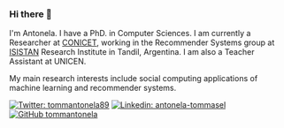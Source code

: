 ### Hi there 👋

I'm Antonela. I have a PhD. in Computer Sciences. 
I am currently a Researcher at [CONICET](https://www.conicet.gov.ar), working in the Recommender Systems group at [ISISTAN](https://www.isistan.unicen.edu.ar) Research Institute in Tandil, Argentina. I am also a Teacher Assistant at UNICEN.

My main research interests include social computing applications of machine learning and recommender systems.

[![Twitter: tommantonela89](https://img.shields.io/twitter/follow/tommantonela89)](https://twitter.com/tommantonela89)
[![Linkedin: antonela-tommasel](https://img.shields.io/badge/-Antonela-blue?style=flat-square&logo=Linkedin&logoColor=white&link=https://www.linkedin.com/en/antonela-tommasel/)](https://www.linkedin.com/en/antonela-tommasel/)
  [![GitHub tommantonela](https://img.shields.io/github/followers/tommantonela?label=follow&style=social)](https://github.com/tommantonela)

<!--
### Check out my lastest Medium stories

[![Antonela's Medium](https://github-readme-medium.vercel.app/?username=antonelatommasel)](https://medium.com/@antonelatommasel)


[![Top Langs](https://github-readme-stats.vercel.app/api/top-langs/?username=tommantonela&layout=compact&hide=html)](https://github.com/tommantonela/github-readme-stats)

-->
